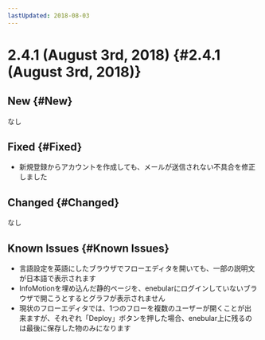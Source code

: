 ```yaml
---
lastUpdated: 2018-08-03
---
```


# 2.4.1 (August 3rd, 2018) {#2.4.1 (August 3rd, 2018)}

## New {#New}

なし

## Fixed {#Fixed}

- 新規登録からアカウントを作成しても、メールが送信されない不具合を修正しました

## Changed {#Changed}

なし

## Known Issues {#Known Issues}

* 言語設定を英語にしたブラウザでフローエディタを開いても、一部の説明文が日本語で表示されます
* InfoMotionを埋め込んだ静的ページを、enebularにログインしていないブラウザで開こうとするとグラフが表示されません
* 現状のフローエディタでは、1つのフローを複数のユーザーが開くことが出来ますが、それぞれ「Deploy」ボタンを押した場合、enebular上に残るのは最後に保存した物のみになります